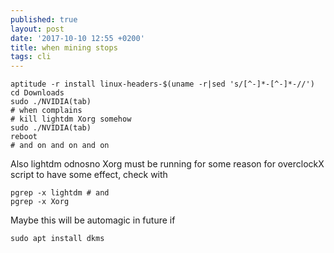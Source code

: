 ```yaml
---
published: true
layout: post
date: '2017-10-10 12:55 +0200'
title: when mining stops
tags: cli
---
```

    aptitude -r install linux-headers-$(uname -r|sed 's/[^-]*-[^-]*-//')
    cd Downloads
    sudo ./NVIDIA(tab)
    # when complains
    # kill lightdm Xorg somehow
    sudo ./NVIDIA(tab)
    reboot
    # and on and on and on
    
Also lightdm odnosno Xorg must be running for some reason for overclockX script to have some effect, check with

    pgrep -x lightdm # and
    pgrep -x Xorg
    
Maybe this will be automagic in future if

    sudo apt install dkms

